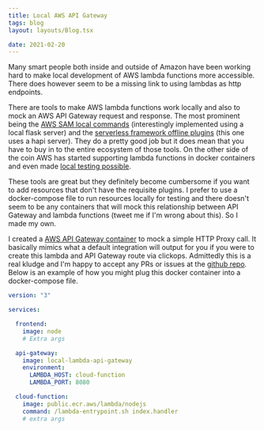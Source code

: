 ```yaml
---
title: Local AWS API Gateway
tags: blog
layout: layouts/Blog.tsx

date: 2021-02-20
---
```


Many smart people both inside and outside of Amazon have been working hard to make local development of AWS lambda functions more accessible. There does however seem to be a missing link to using lambdas as http endpoints.

<!--more-->

There are tools to make AWS lambda functions work locally and also to mock an AWS API Gateway request and response. The most prominent being the [AWS SAM local commands](https://docs.aws.amazon.com/serverless-application-model/latest/developerguide/serverless-sam-cli-using-start-api.html) (interestingly implemented using a local flask server) and the [serverless framework offline plugins](https://www.serverless.com/plugins/serverless-offline/) (this one uses a hapi server). They do a pretty good job but it does mean that you have to buy in to the entire ecosystem of those tools. On the other side of the coin AWS has started supporting lambda functions in docker containers and even made [local testing possible](https://docs.aws.amazon.com/lambda/latest/dg/images-test.html).

These tools are great but they definitely become cumbersome if you want to add resources that don't have the requisite plugins. I prefer to use a docker-compose file to run resources locally for testing and there doesn't seem to be any containers that will mock this relationship between API Gateway and lambda functions (tweet me if I'm wrong about this). So I made my own.

I created a [AWS API Gateway container](https://hub.docker.com/repository/docker/lukewiwa/local-lambda-api-gateway) to mock a simple HTTP Proxy call. It basically mimics what a default integration will output for you if you were to create this lambda and API Gateway route via clickops. Admittedly this is a real kludge and I'm happy to accept any PRs or issues at the [github repo](https://github.com/lukewiwa/local-lambda-api-gateway). Below is an example of how you might plug this docker container into a docker-compose file.

```yaml
version: "3"

services:

  frontend:
    image: node
    # Extra args

  api-gateway:
    image: local-lambda-api-gateway
    environment:
      LAMBDA_HOST: cloud-function
      LAMBDA_PORT: 8080

  cloud-function:
    image: public.ecr.aws/lambda/nodejs
    command: /lambda-entrypoint.sh index.handler
    # extra args
```
